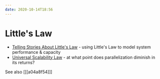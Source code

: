 ```yaml
---
date: 2020-10-14T18:56
---
```


# Little's Law

- [Telling Stories About Little's Law](https://brooker.co.za/blog/2018/06/20/littles-law.html) - using Little's Law to model system performance & capacity 
- [Universal Scalability Law](http://www.perfdynamics.com/Manifesto/USLscalability.html) - at what point does parallelization diminish in its returns?

See also [[[a04a8f54]]]